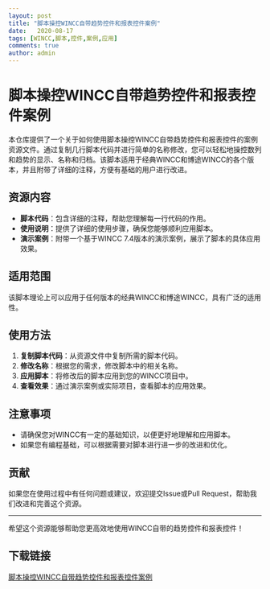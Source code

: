 ```yaml
---
layout: post
title: "脚本操控WINCC自带趋势控件和报表控件案例"
date:   2020-08-17
tags: [WINCC,脚本,控件,案例,应用]
comments: true
author: admin
---
```

# 脚本操控WINCC自带趋势控件和报表控件案例

本仓库提供了一个关于如何使用脚本操控WINCC自带趋势控件和报表控件的案例资源文件。通过复制几行脚本代码并进行简单的名称修改，您可以轻松地操控数列和趋势的显示、名称和归档。该脚本适用于经典WINCC和博途WINCC的各个版本，并且附带了详细的注释，方便有基础的用户进行改进。

## 资源内容

- **脚本代码**：包含详细的注释，帮助您理解每一行代码的作用。
- **使用说明**：提供了详细的使用步骤，确保您能够顺利应用脚本。
- **演示案例**：附带一个基于WINCC 7.4版本的演示案例，展示了脚本的具体应用效果。

## 适用范围

该脚本理论上可以应用于任何版本的经典WINCC和博途WINCC，具有广泛的适用性。

## 使用方法

1. **复制脚本代码**：从资源文件中复制所需的脚本代码。
2. **修改名称**：根据您的需求，修改脚本中的相关名称。
3. **应用脚本**：将修改后的脚本应用到您的WINCC项目中。
4. **查看效果**：通过演示案例或实际项目，查看脚本的应用效果。

## 注意事项

- 请确保您对WINCC有一定的基础知识，以便更好地理解和应用脚本。
- 如果您有编程基础，可以根据需要对脚本进行进一步的改进和优化。

## 贡献

如果您在使用过程中有任何问题或建议，欢迎提交Issue或Pull Request，帮助我们改进和完善这个资源。

---

希望这个资源能够帮助您更高效地使用WINCC自带的趋势控件和报表控件！

## 下载链接

[脚本操控WINCC自带趋势控件和报表控件案例](https://pan.quark.cn/s/7c4c408f5643)
